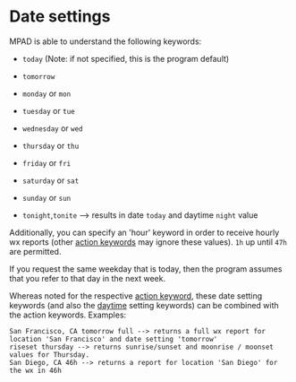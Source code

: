 # Date settings

MPAD is able to understand the following keywords:

- ```today``` (Note: if not specified, this is the program default)

- ```tomorrow```

- ```monday``` or ```mon```

- ```tuesday``` or ```tue```

- ```wednesday``` or ```wed```

- ```thursday``` or ```thu```

- ```friday``` or ```fri```

- ```saturday``` or ```sat```

- ```sunday``` or ```sun```

- ```tonight```,```tonite``` --> results in date ```today``` and daytime ```night``` value

Additionally, you can specify an 'hour' keyword in order to receive hourly wx reports (other [action keywords](ACTION_KEYWORDS.md) may ignore these values). ```1h``` up until ```47h``` are permitted.

If you request the same weekday that is today, then the program assumes that you refer to that day in the next week.

Whereas noted for the respective [action keyword](ACTION_KEYWORDS.md), these date setting keywords (and also the [daytime](DAYTIME_KEYWORDS.md) setting keywords) can be combined with the action keywords. Examples:

```
San Francisco, CA tomorrow full --> returns a full wx report for location 'San Francisco' and date setting 'tomorrow'
riseset thursday --> returns sunrise/sunset and moonrise / moonset values for Thursday.
San Diego, CA 46h --> returns a report for location 'San Diego' for the wx in 46h 
```
